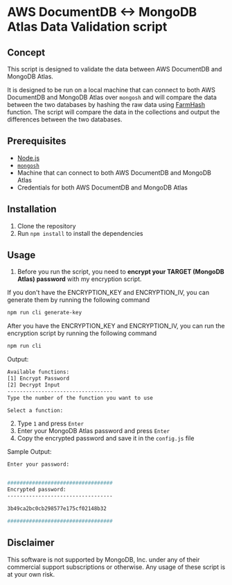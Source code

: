 # AWS DocumentDB <-> MongoDB Atlas Data Validation script

## Concept
This script is designed to validate the data between AWS DocumentDB and MongoDB Atlas.

It is designed to be run on a local machine that can connect to both AWS DocumentDB and MongoDB Atlas over `mongosh` and will compare the data between the two databases by hashing the raw data using [FarmHash](https://github.com/google/farmhash) function. The script will compare the data in the collections and output the differences between the two databases.

## Prerequisites
- [Node.js](https://nodejs.org/en/download/)
- [`mongosh`](https://docs.mongodb.com/mongodb-shell/install/)
- Machine that can connect to both AWS DocumentDB and MongoDB Atlas
- Credentials for both AWS DocumentDB and MongoDB Atlas

## Installation
1. Clone the repository
2. Run `npm install` to install the dependencies

## Usage
1. Before you run the script, you need to **encrypt your TARGET (MongoDB Atlas) password** with my encryption script.

If you don't have the ENCRYPTION_KEY and ENCRYPTION_IV, you can generate them by running the following command
```bash
npm run cli generate-key
```

After you have the ENCRYPTION_KEY and ENCRYPTION_IV, you can run the encryption script by running the following command

```bash
npm run cli
```

Output:
```bash
Available functions:
[1] Encrypt Password
[2] Decrypt Input
----------------------------------
Type the number of the function you want to use

Select a function:
```

2. Type `1` and press `Enter`
3. Enter your MongoDB Atlas password and press `Enter`
4. Copy the encrypted password and save it in the `config.js` file


Sample Output:
```bash
Enter your password:


##################################
Encrypted password:
----------------------------------

3b49ca2bc0cb298577e175cf02148b32

##################################
```

## Disclaimer
This software is not supported by MongoDB, Inc. under any of their commercial support subscriptions or otherwise. Any usage of these script is at your own risk.